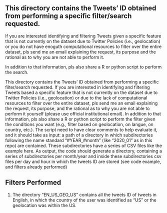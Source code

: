## This directory contains the Tweets’ ID obtained from performing a specific filter/search requested.

If you are interested identifying and filtering Tweets given a specific feature that is not currently on the dataset due to Twitter Policies (i.e., geolocation) or you do not have enoguth computational resources to filter over the entire dataset, pls send me an email explaining the request, its purpose and the rational as to why you are not able to perform it. 

In addition to that information, pls also share a R or python script to perform the search.

This directory contains the Tweets’ ID obtained from performing a specific filter/search requested.
If you are interested in identifying and filtering Tweets based a specific feature that is not currently on the dataset due to Twitter Policies (i.e., geolocation) or due to the lack of computational resources to filter over the entire dataset, pls send me an email explaining the request, its purpose, and the rational as to why you are not able to perform it yourself (please use official institutional email). 
In addition to that information, pls also share a R or python script to perform the filter given the conditions you want (e.g., filter based on geolocation, on langue, on country, etc.). The script need to have clear comments to help evaluate it, and it should take as input:  a path of a directory in which subdirectories following the name standard “#YEAR_#month” (like “2020_01” as in this repo) are contained. These subdirectories have a series of CSV files like the example here. As output, the code should generate   a directory, containing a series of subdirectories per month/year and inside these subdirectories csv files per day and hour in which the tweets ID are stored (see code example, and filters already performed)

## Filters Performed

1.	The directory “EN_US_GEO_US” contains all the tweets ID of tweets in English, in which the country of the user was identified as “US” or the geolocation was within the US.
